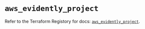 # `aws_evidently_project`

Refer to the Terraform Registory for docs: [`aws_evidently_project`](https://registry.terraform.io/providers/hashicorp/aws/4.63.0/docs/resources/evidently_project).
